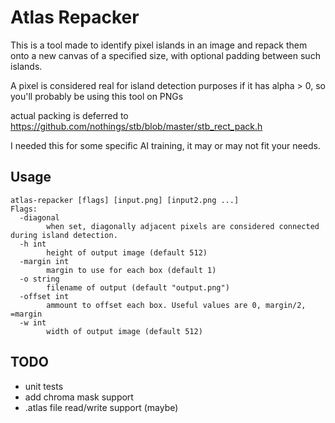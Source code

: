 # Atlas Repacker

This is a tool made to identify pixel islands in an image and repack them onto a new canvas of a specified size, with optional padding between such islands.

A pixel is considered real for island detection purposes if it has alpha > 0, so you'll probably be using this tool on PNGs

actual packing is deferred to https://github.com/nothings/stb/blob/master/stb_rect_pack.h

I needed this for some specific AI training, it may or may not fit your needs.

## Usage

```
atlas-repacker [flags] [input.png] [input2.png ...]
Flags:
  -diagonal
        when set, diagonally adjacent pixels are considered connected during island detection.
  -h int
        height of output image (default 512)
  -margin int
        margin to use for each box (default 1)
  -o string
        filename of output (default "output.png")
  -offset int
        ammount to offset each box. Useful values are 0, margin/2, =margin
  -w int
        width of output image (default 512)
```

## TODO

- unit tests
- add chroma mask support
- .atlas file read/write support (maybe)